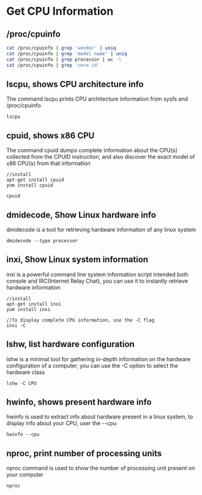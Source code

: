# Get CPU Information

## /proc/cpuinfo

```sh
cat /proc/cpuinfo | grep 'vendor' | uniq
cat /proc/cpuinfo | grep 'model name' | uniq
cat /proc/cpuinfo | grep processor | wc -l
cat /proc/cpuinfo | grep 'core id'
```

## lscpu, shows CPU architecture info

The command lscpu prints CPU architecture information from sysfs and /proc/cpuinfo

```
lscpu
```

## cpuid, shows x86 CPU

The command cpuid dumps complete information about the CPU(s) collected from the CPUID instruction, and also discover the exact model of x86 CPU(s) from that information

```
//install
apt-get install cpuid
yum install cpuid

cpuid
```

## dmidecode, Show Linux hardware info

dmidecode is a tool for retrieving hardware information of any linux system

```
dmidecode --type processor
```

## inxi, Show Linux system information

inxi is a powerful command line system information script intended both console and IRC(Internet Relay Chat), you can use it to instantly retrieve hardware information

```
//install
apt-get install inxi
yum install inxi

//To display complete CPU information, use the -C flag
inxi -C
```

## lshw, list hardware configuration

lshw is a minimal tool for gathering in-depth information on the hardware configuration of a computer, you can use the -C option to select the hardware class

```
lshw -C CPU
```

## hwinfo, shows present hardware info

hwinfo is used to extract info about hardware present in a linux system, to display info about your CPU, user the --cpu

```
hwinfo --cpu
```

## nproc, print number of processing units

nproc command is used to show the number of processing unit present on your computer

```
nproc
```
